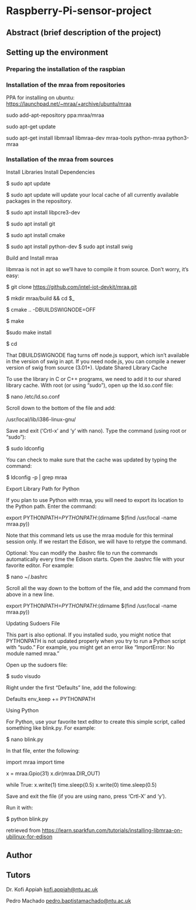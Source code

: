 # Raspberry-Pi-sensor-project
## Abstract (brief description of the project)

## Setting up the environment

### Preparing the installation of the raspbian 

### Installation of the mraa from repositories
PPA for installing on ubuntu: https://launchpad.net/~mraa/+archive/ubuntu/mraa

sudo add-apt-repository ppa:mraa/mraa

sudo apt-get update

sudo apt-get install libmraa1 libmraa-dev mraa-tools python-mraa python3-mraa


### Installation of the mraa from sources
Install Libraries
Install Dependencies

$ sudo apt update

$ sudo apt update will update your local cache of all currently available packages in the repository.

$ sudo apt install libpcre3-dev

$ sudo apt install git

$ sudo apt install cmake

$ sudo apt install python-dev
$ sudo apt install swig

Build and Install mraa

libmraa is not in apt so we’ll have to compile it from source. Don’t worry, it’s easy:

$ git clone https://github.com/intel-iot-devkit/mraa.git

$ mkdir mraa/build && cd $_

$ cmake .. -DBUILDSWIGNODE=OFF

$ make

$sudo make install

$ cd

That DBUILDSWIGNODE flag turns off node.js support, which isn’t available in the version of swig in apt. If you need node.js, you can compile a newer version of swig from source (3.01+).
Update Shared Library Cache

To use the library in C or C++ programs, we need to add it to our shared library cache. With root (or using “sudo”), open up the ld.so.conf file:

$ nano /etc/ld.so.conf

Scroll down to the bottom of the file and add:

/usr/local/lib/i386-linux-gnu/

Save and exit (‘Crtl-x’ and ‘y’ with nano). Type the command (using root or “sudo”):

$ sudo ldconfig

You can check to make sure that the cache was updated by typing the command:

$ ldconfig -p | grep mraa

Export Library Path for Python

If you plan to use Python with mraa, you will need to export its location to the Python path. Enter the command:

export PYTHONPATH=$PYTHONPATH:$(dirname $(find /usr/local -name mraa.py))

Note that this command lets us use the mraa module for this terminal session only. If we restart the Edison, we will have to retype the command.

Optional: You can modify the .bashrc file to run the commands automatically every time the Edison starts. Open the .bashrc file with your favorite editor. For example:

$ nano ~/.bashrc

Scroll all the way down to the bottom of the file, and add the command from above in a new line.

export PYTHONPATH=$PYTHONPATH:$(dirname $(find /usr/local -name mraa.py))

Updating Sudoers File

This part is also optional. If you installed sudo, you might notice that PYTHONPATH is not updated properly when you try to run a Python script with “sudo.” For example, you might get an error like “ImportError: No module named mraa.”

Open up the sudoers file:

$ sudo visudo

Right under the first “Defaults” line, add the following:

Defaults        env_keep += PYTHONPATH

Using Python

For Python, use your favorite text editor to create this simple script, called something like blink.py. For example:

$ nano blink.py

In that file, enter the following:

import mraa
import time


x = mraa.Gpio(31)
x.dir(mraa.DIR_OUT)

while True:
    x.write(1)
    time.sleep(0.5)
    x.write(0)
    time.sleep(0.5)

Save and exit the file (if you are using nano, press ‘Crtl-X’ and ‘y’).

Run it with:

$ python blink.py

retrieved from https://learn.sparkfun.com/tutorials/installing-libmraa-on-ubilinux-for-edison
## Author

## Tutors
Dr. Kofi Appiah <kofi.appiah@ntu.ac.uk>

Pedro Machado <pedro.baptistamachado@ntu.ac.uk>
